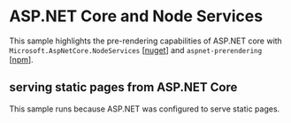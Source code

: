 # ASP.NET Core and Node Services

This sample highlights the pre-rendering capabilities of ASP.NET core with `Microsoft.AspNetCore.NodeServices` [[nuget](https://www.nuget.org/packages/Microsoft.AspNetCore.NodeServices/)] and `aspnet-prerendering` [[npm](https://www.npmjs.com/package/aspnet-prerendering)].

## serving static pages from ASP.NET Core

This sample runs because ASP.NET was configured to serve static pages.